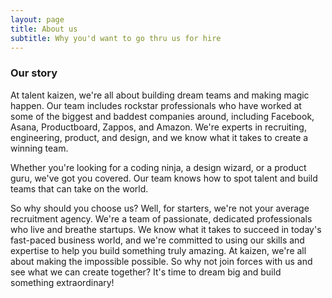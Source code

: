 ```yaml
---
layout: page
title: About us
subtitle: Why you'd want to go thru us for hire
---
```


### Our story

At talent kaizen, we're all about building dream teams and making magic happen. Our team includes rockstar professionals who have worked at some of the biggest and baddest companies around, including Facebook, Asana, Productboard, Zappos, and Amazon. We're experts in recruiting, engineering, product, and design, and we know what it takes to create a winning team.

Whether you're looking for a coding ninja, a design wizard, or a product guru, we've got you covered. Our team knows how to spot talent and build teams that can take on the world.

So why should you choose us? Well, for starters, we're not your average recruitment agency. We're a team of passionate, dedicated professionals who live and breathe startups. We know what it takes to succeed in today's fast-paced business world, and we're committed to using our skills and expertise to help you build something truly amazing.
At kaizen, we're all about making the impossible possible. So why not join forces with us and see what we can create together? It's time to dream big and build something extraordinary!
